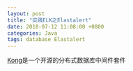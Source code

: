 ```yaml
---
layout: post
title: "实践ELK之Elastalert"
date: 2018-07-12 11:08:00 +0800
categories: Java
tags: database Elastalert
---
```


[Kong](https://konghq.com/)是一个开源的分布式数据库中间件套件